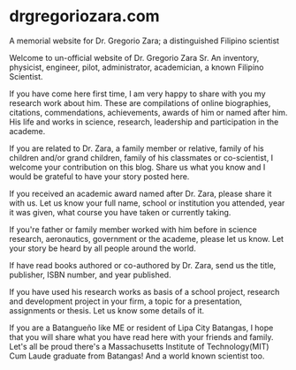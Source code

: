 # drgregoriozara.com
A memorial website for Dr. Gregorio Zara; a distinguished Filipino scientist

Welcome to un-official website of Dr. Gregorio Zara Sr. An inventory, physicist, engineer, pilot, administrator, academician, a known Filipino Scientist.

If you have come here first time, I am very happy to share with you my research work about him. These are compilations of online biographies, citations, commendations, achievements, awards of him or named after him. His life and works in science, research, leadership and participation in the academe.

If you are related to Dr. Zara, a family member or relative, family of his children and/or grand children, family of his classmates or co-scientist, I welcome your contribution on this blog. Share us what you know and I would be grateful to have your story posted here.

If you received an academic award named after Dr. Zara, please share it with us. Let us know your full name, school or institution you attended, year it was given, what course you have taken or currently taking.

If you're father or family member worked with him before in science research, aeronautics, government or the academe, please let us know. Let your story be heard by all people around the world.

If have read books authored or co-authored by Dr. Zara, send us the title, publisher, ISBN number, and year published.

If you have used his research works as basis of a school project, research and development project in your firm, a topic for a presentation, assignments or thesis. Let us know some details of it.

If you are a Batangueño like ME or resident of Lipa City Batangas, I hope that you will share what you have read here with your friends and family. Let's all be proud there's a Massachusetts Institute of Technology(MIT) Cum Laude graduate from Batangas! And a world known scientist too.

